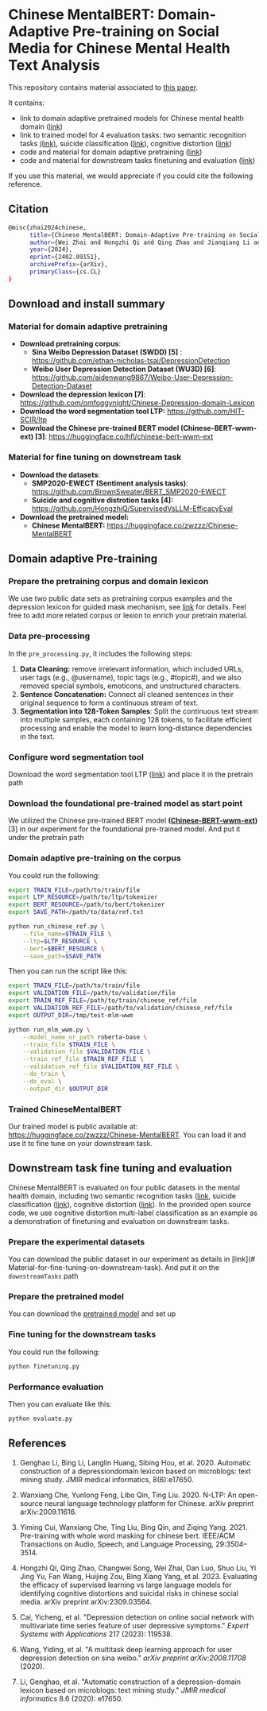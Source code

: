 <!---
Copyright 2020 The HuggingFace Team. All rights reserved.

Licensed under the Apache License, Version 2.0 (the "License");
you may not use this file except in compliance with the License.
You may obtain a copy of the License at

    http://www.apache.org/licenses/LICENSE-2.0

Unless required by applicable law or agreed to in writing, software
distributed under the License is distributed on an "AS IS" BASIS,
WITHOUT WARRANTIES OR CONDITIONS OF ANY KIND, either express or implied.
See the License for the specific language governing permissions and
limitations under the License.
-->

# Chinese MentalBERT: Domain-Adaptive Pre-training on Social Media for Chinese Mental Health Text Analysis
This repository contains material associated to [this paper](https://arxiv.org/pdf/2402.09151.pdf).

It contains:

* link to domain adaptive pretrained models for Chinese mental health domain ([link](#Trained-ChineseMentalBERT))
* link to trained model for 4 evaluation tasks: two semantic recognition tasks [(link)](<#>), suicide classification ([link](<#>)), cognitive distortion ([link](<#>))
* code and material for domain adaptive pretraining ([link](#Domain-adaptive-Pre-training))
* code and material for downstream tasks finetuning and evaluation ([link](#Downstream-task-fine-tuning-and-evaluation))

If you use this material, we would appreciate if you could cite the following reference.

## Citation

```bash
@misc{zhai2024chinese,
      title={Chinese MentalBERT: Domain-Adaptive Pre-training on Social Media for Chinese Mental Health Text Analysis}, 
      author={Wei Zhai and Hongzhi Qi and Qing Zhao and Jianqiang Li and Ziqi Wang and Han Wang and Bing Xiang Yang and Guanghui Fu},
      year={2024},
      eprint={2402.09151},
      archivePrefix={arXiv},
      primaryClass={cs.CL}
}
```
## Download and install summary

### Material for domain adaptive pretraining

* **Download pretraining corpus**: 
  * **Sina Weibo Depression Dataset (SWDD) [5]** : https://github.com/ethan-nicholas-tsai/DepressionDetection
  * **Weibo User Depression Detection Dataset (WU3D) [6]**: https://github.com/aidenwang9867/Weibo-User-Depression-Detection-Dataset
* **Download the depression lexicon [7]**:  https://github.com/omfoggynight/Chinese-Depression-domain-Lexicon
* **Download the word segmentation tool LTP:** https://github.com/HIT-SCIR/ltp
* **Download the Chinese pre-trained BERT model (Chinese-BERT-wwm-ext) [3]**: https://huggingface.co/hfl/chinese-bert-wwm-ext

### Material for fine tuning on downstream task

* **Download the datasets**: 
  * **SMP2020-EWECT (Sentiment analysis tasks)**: https://github.com/BrownSweater/BERT_SMP2020-EWECT
  * **Suicide and cognitive distrotion tasks [4]:** https://github.com/HongzhiQ/SupervisedVsLLM-EfficacyEval
* **Download the pretrained model:** 
  * **Chinese MentalBERT:** https://huggingface.co/zwzzz/Chinese-MentalBERT


## Domain adaptive Pre-training

### Prepare the pretraining corpus and domain lexicon

We use two public data sets as pretraining corpus examples and the depression lexicon for guided mask mechanism, see [link](<#Material-for-domain-adaptive-pretraining>) for details. Feel free to add more related corpus or lexion to enrich your pretrain material. 


### Data pre-processing

In the `pre_processing.py`, it includes the following steps: 

1. **Data Cleaning:** remove irrelevant information, which included URLs, user tags (e.g., @username), topic tags (e.g., #topic#), and we also removed special symbols, emoticons, and unstructured characters.
2. **Sentence Concatenation:** Connect all cleaned sentences in their original sequence to form a continuous stream of text.
3. **Segmentation into 128-Token Samples**: Split the continuous text stream into multiple samples, each containing 128 tokens, to facilitate efficient processing and enable the model to learn long-distance dependencies in the text.

### Configure word segmentation tool

Download the word segmentation tool LTP ([link](https://github.com/HIT-SCIR/ltp)) and place it in the pretrain path

### Download the foundational pre-trained model as start point

We utilized the Chinese pre-trained BERT model **([Chinese-BERT-wwm-ext](<https://huggingface.co/hfl/chinese-bert-wwm-ext>))** [3] in our experiment for the foundational pre-trained model. And put it under the pretrain path

### Domain adaptive pre-training on the corpus

You could run the following:

```bash
export TRAIN_FILE=/path/to/train/file
export LTP_RESOURCE=/path/to/ltp/tokenizer
export BERT_RESOURCE=/path/to/bert/tokenizer
export SAVE_PATH=/path/to/data/ref.txt

python run_chinese_ref.py \
    --file_name=$TRAIN_FILE \
    --ltp=$LTP_RESOURCE \
    --bert=$BERT_RESOURCE \
    --save_path=$SAVE_PATH
```

Then you can run the script like this: 


```bash
export TRAIN_FILE=/path/to/train/file
export VALIDATION_FILE=/path/to/validation/file
export TRAIN_REF_FILE=/path/to/train/chinese_ref/file
export VALIDATION_REF_FILE=/path/to/validation/chinese_ref/file
export OUTPUT_DIR=/tmp/test-mlm-wwm

python run_mlm_wwm.py \
    --model_name_or_path roberta-base \
    --train_file $TRAIN_FILE \
    --validation_file $VALIDATION_FILE \
    --train_ref_file $TRAIN_REF_FILE \
    --validation_ref_file $VALIDATION_REF_FILE \
    --do_train \
    --do_eval \
    --output_dir $OUTPUT_DIR
```
### Trained ChineseMentalBERT

Our trained model is public available at: https://huggingface.co/zwzzz/Chinese-MentalBERT. You can load it and use it to fine tune on your downstream task.

## Downstream task fine tuning and evaluation

Chinese MentalBERT is evaluated on four public datasets in the mental health domain, including two semantic recognition tasks ([link](<https://github.com/BrownSweater/BERT_SMP2020-EWECT>), suicide classification ([link](<https://github.com/HongzhiQ/SupervisedVsLLM-EfficacyEval>)), cognitive distortion ([link](<https://github.com/HongzhiQ/SupervisedVsLLM-EfficacyEval>)).
In the provided open source code, we use cognitive distortion multi-label classification as an example as a demonstration of finetuning and evaluation on downstream tasks.

### Prepare the experimental datasets

You can download the public dataset in our experiment as details in [link](# Material-for-fine-tuning-on-downstream-task). And put it on the `downstreamTasks` path

### Prepare the pretrained model

You can download the [pretrained model](<https://huggingface.co/zwzzz/Chinese-MentalBERT>) and set up

### Fine tuning for the downstream tasks

You could run the following:

```bash
python finetuning.py
```
### Performance evaluation

Then you can evaluate like this: 

```bash
python evaluate.py
```
## References
1. Genghao Li, Bing Li, Langlin Huang, Sibing Hou, et al. 2020. Automatic construction of a depressiondomain lexicon based on microblogs: text mining study. JMIR medical informatics, 8(6):e17650.

2. Wanxiang Che, Yunlong Feng, Libo Qin, Ting Liu. 2020. N-LTP: An open-source neural language technology platform for Chinese. arXiv preprint arXiv:2009.11616.

3. Yiming Cui, Wanxiang Che, Ting Liu, Bing Qin, and Ziqing Yang. 2021. Pre-training with whole word masking for chinese bert. IEEE/ACM Transactions on Audio, Speech, and Language Processing, 29:3504–3514.

4. Hongzhi Qi, Qing Zhao, Changwei Song, Wei Zhai, Dan Luo, Shuo Liu, Yi Jing Yu, Fan Wang, Huijing Zou, Bing Xiang Yang, et al. 2023. Evaluating the efficacy of supervised learning vs large language models for identifying cognitive distortions and suicidal risks in chinese social media. arXiv preprint arXiv:2309.03564.
5. Cai, Yicheng, et al. "Depression detection on online social network with multivariate time series feature of user depressive symptoms." *Expert Systems with Applications* 217 (2023): 119538.
6. Wang, Yiding, et al. "A multitask deep learning approach for user depression detection on sina weibo." *arXiv preprint arXiv:2008.11708* (2020).
7. Li, Genghao, et al. "Automatic construction of a depression-domain lexicon based on microblogs: text mining study." *JMIR medical informatics* 8.6 (2020): e17650.

